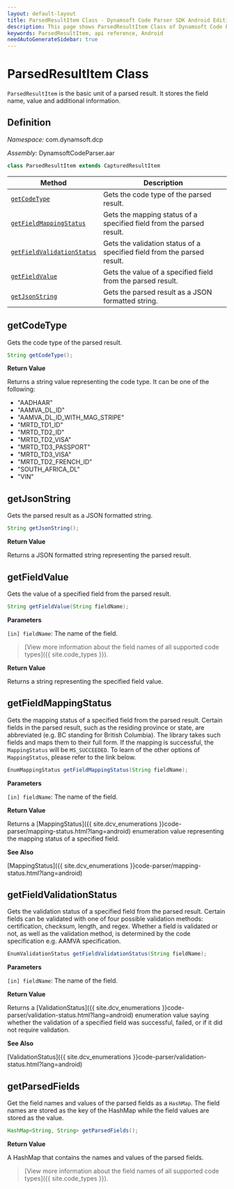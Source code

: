 ```yaml
---
layout: default-layout
title: ParsedResultItem Class - Dynamsoft Code Parser SDK Android Edition API Reference
description: This page shows ParsedResultItem Class of Dynamsoft Code Parser SDK Android Edition.
keywords: ParsedResultItem, api reference, Android
needAutoGenerateSidebar: true
---
```


# ParsedResultItem Class

`ParsedResultItem` is the basic unit of a parsed result. It stores the field name, value and additional information.

## Definition

*Namespace:* com.dynamsoft.dcp

*Assembly:* DynamsoftCodeParser.aar

```java
class ParsedResultItem extends CapturedResultItem
```

  | Method               | Description |
  |----------------------|-------------|
  | [`getCodeType`](#getcodetype) | Gets the code type of the parsed result. |
  | [`getFieldMappingStatus`](#getfieldmappingstatus) | Gets the mapping status of a specified field from the parsed result. |
  | [`getFieldValidationStatus`](#getfieldvalidationstatus) | Gets the validation status of a specified field from the parsed result. |
  | [`getFieldValue`](#getfieldvalue) | Gets the value of a specified field from the parsed result. |
  | [`getJsonString`](#getjsonstring) | Gets the parsed result as a JSON formatted string. |
  
## getCodeType

Gets the code type of the parsed result.

```java
String getCodeType();
```

**Return Value**

Returns a string value representing the code type. It can be one of the following:

- "AADHAAR"
- "AAMVA_DL_ID"
- "AAMVA_DL_ID_WITH_MAG_STRIPE"
- "MRTD_TD1_ID"
- "MRTD_TD2_ID"
- "MRTD_TD2_VISA"
- "MRTD_TD3_PASSPORT"
- "MRTD_TD3_VISA"
- "MRTD_TD2_FRENCH_ID"
- "SOUTH_AFRICA_DL"
- "VIN"

## getJsonString

Gets the parsed result as a JSON formatted string.

```java
String getJsonString();
```

**Return Value**

Returns a JSON formatted string representing the parsed result.

## getFieldValue

Gets the value of a specified field from the parsed result.

```java
String getFieldValue(String fieldName);
```

**Parameters**

`[in] fieldName`: The name of the field.

> [View more information about the field names of all supported code types]({{ site.code_types }}).

**Return Value**

Returns a string representing the specified field value.

## getFieldMappingStatus

Gets the mapping status of a specified field from the parsed result. Certain fields in the parsed result, such as the residing province or state, are abbreviated (e.g. BC standing for British Columbia). The library takes such fields and maps them to their full form. If the mapping is successful, the `MappingStatus` will be `MS_SUCCEEDED`. To learn of the other options of `MappingStatus`, please refer to the link below.

```java
EnumMappingStatus getFieldMappingStatus(String fieldName);
```

**Parameters**

`[in] fieldName`: The name of the field.

**Return Value**

Returns a [MappingStatus]({{ site.dcv_enumerations }}code-parser/mapping-status.html?lang=android) enumeration value representing the mapping status of a specified field.

**See Also**

[MappingStatus]({{ site.dcv_enumerations }}code-parser/mapping-status.html?lang=android)

## getFieldValidationStatus

Gets the validation status of a specified field from the parsed result. Certain fields can be validated with one of four possible validation methods: certification, checksum, length, and regex. Whether a field is validated or not, as well as the validation method, is determined by the code specification e.g. AAMVA specification.

```java
EnumValidationStatus getFieldValidationStatus(String fieldName);
```

**Parameters**

`[in] fieldName`: The name of the field.

**Return Value**

Returns a [ValidationStatus]({{ site.dcv_enumerations }}code-parser/validation-status.html?lang=android) enumeration value saying whether the validation of a specified field was successful, failed, or if it did not require validation.

**See Also**

[ValidationStatus]({{ site.dcv_enumerations }}code-parser/validation-status.html?lang=android)

## getParsedFields

Get the field names and values of the parsed fields as a `HashMap`. The field names are stored as the key of the HashMap while the field values are stored as the value.

```java
HashMap<String, String> getParsedFields();
```

**Return Value**

A HashMap that contains the names and values of the parsed fields.

> [View more information about the field names of all supported code types]({{ site.code_types }}).
